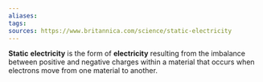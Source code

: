 ```yaml
---
aliases: 
tags: 
sources: https://www.britannica.com/science/static-electricity
---
```

**Static** **electricity** is the form of **electricity** resulting from the imbalance between positive and negative charges within a material that occurs when electrons move from one material to another.